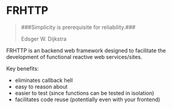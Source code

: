 FRHTTP
=========

> ###Simplicity is prerequisite for reliability.###
>
> Edsger W. Dijkstra

FRHTTP is an backend web framework designed to facilitate the development of functional reactive web services/sites.
  
Key benefits:
* eliminates callback hell
* easy to reason about
* easier to test (since functions can be tested in isolation)
* facilitates code reuse (potentially even with your frontend)
